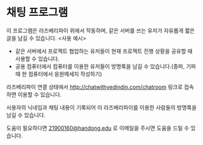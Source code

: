 # 채팅 프로그램

이 프로그램은 라즈베리파이 위에서 작동하며, 같은 서버를 쓰는 유저가 자유롭게 짧은 글을 남길 수 있습니다.
<사용 예시>
 - 같은 서버에서 프로젝트 협업하는 유저들이 현재 프로젝트 진행 상황을 공유할 때 사용할 수 있습니다.
 - 공용 컴퓨터에서 컴퓨터를 이용한 유저들이 방명록을 남길 수 있습니다.(중파, 기파 때 한 컴퓨터에서 응원메세지 작성하기)

라즈베리파이 연결 상태에서 http://chatwithyedindin.com/chatroom 링크로 접속하면 이용할 수 있습니다.

사용자의 닉네임과 채팅 내용이 기록되어 이 라즈베리파이를 이용한 사람들의 방명록을 남길 수 있습니다. 

도움이 필요하다면 21900160@handong.edu 로 이메일을 주시면 도움을 드릴 수 있습니다.

